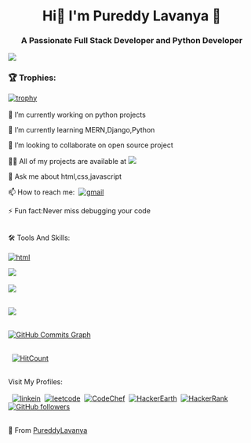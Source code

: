 <p align="center"><h1 align="center">Hi👋 I'm Pureddy Lavanya 💫</h1>
<h3 align="center">A Passionate Full Stack Developer and Python Developer</h3>

![](https://komarev.com/ghpvc/?username=PureddyLavanya)
<br>

### :trophy: Trophies:

[![trophy](https://github-profile-trophy.vercel.app/?username=PureddyLavanya)](https://github.com/PureddyLavanya)
      <br><br>
🔭 I’m currently working on python projects

🌱 I’m currently learning MERN,Django,Python 

👯 I’m looking to collaborate on open source project

👨‍💻 All of my projects are available at <a href="https://github.com/PureddyLavanya"><img src="http://img.shields.io/badge/-Github-000000?style=flat&logo=github&logoColor=FFFFFF"></a>

💬 Ask me about html,css,javascript

📫 How to reach me: &nbsp;[![gmail](https://img.shields.io/badge/-Gmail-c14438?style=flat-square&logo=Gmail&logoColor=white&link=mailto:pureddylavanya2002@gmail.com)](mailto:pureddylavanya2002@gmail.com)

⚡ Fun fact:Never miss debugging your code
<br><br>

🛠️ Tools And Skills:<br><br>
[![html](https://img.shields.io/badge/-Html-c14438?style=flat-square&logo=html&logoColor=white&link=https://github.com/PureddyLavanya)](https://github.com/PureddyLavanya)

<a href="https://github.com/PureddyLavanya">
 <img align="center"src="https://github-readme-stats.vercel.app/api/top-langs/?username=PureddyLavanya&theme=dark&bg_color=8A2BE2&text_color=ffffff&title_color=fff&icon_color=FFD700&hide_langs_below=1" />
</a>
<br><br>
<a href="https://github.com/PureddyLavanya"><img align="center" src="https://github-readme-stats.vercel.app/api?username=PureddyLavanya&&show_icons=true&ring=0891b2&title_color=fff&icon_color=FFD700&text_color=ECECEC&bg_color=8A2BE2"></a>
<br><br>

 <a href="http://www.github.com/PureddyLavanya"><img src="https://github-readme-streak-stats.herokuapp.com/?user=PureddyLavanya&stroke=ffffff&background=8A2BE2&ring=0891b2&fire=0891b2&currStreakNum=ffffff&currStreakLabel=0891b2&sideNums=ffffff&sideLabels=ffffff&dates=ffffff&hide_border=true" /></a>
<br><br>

<a href="http://www.github.com/PureddyLavanya"><img src="https://github-readme-activity-graph.cyclic.app/graph?username=PureddyLavanya&bg_color=8A2BE2&color=ffffff&line=FFD700&point=ffffff&area_color=1c1917&area=true&hide_border=true&custom_title=GitHub%20Commits%20Graph" alt="GitHub Commits Graph" /></a>
<br><br>

&nbsp; [![HitCount](http://hits.dwyl.com/PureddyLavanya/PureddyLavanya.svg)](http://hits.dwyl.com/PureddyLavanya/PureddyLavanya)
<br><br>

Visit My Profiles:<br><br>
&nbsp;&nbsp;[![linkein](https://img.shields.io/badge/-LinkedIn-blue?style=flat-square&logo=Linkedin&logoColor=white&link=https://www.linkedin.com/in/p-lavanya-3147p/)](https://www.linkedin.com/in/p-lavanya-3147p/)&nbsp; 
 [![leetcode](https://img.shields.io/badge/-Leetcode-FFA119?style=flat-square&logo=leetcode&logoColor=white)](https://leetcode.com/Lavanyap89/)&nbsp;
 [![CodeChef](https://img.shields.io/badge/-CodeChef-beige?style=flat-square&logo=codechef&logoColor=grey)](https://www.codechef.com/users/pureddylavanya)&nbsp;
 [![HackerEarth](https://img.shields.io/badge/-HackerEarth-blue?style=flat-square&logo=hackerearth&logoColor=White)](https://www.hackerearth.com/@PureddyLavanya)&nbsp;
 [![HackerRank](https://img.shields.io/badge/-HackerRank-ffffff?style=flat-square&logo=hackerrank&logoColor=green)](https://www.hackerrank.com/Lavanya7133?hr_r=1)&nbsp;
[![GitHub followers](https://img.shields.io/github/followers/PureddyLavanya.svg?style=social&label=Follow&maxAge=2592000)](https://github.com/PureddyLavanya?tab=followers)
<br><br>

🌟 From <a href="https://github.com/PureddyLavanya">PureddyLavanya</a>
